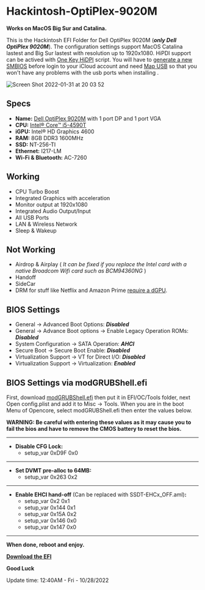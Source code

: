 # **Hackintosh-OptiPlex-9020M**
**Works on MacOS Big Sur and Catalina.**

This is the Hackintosh EFI Folder for Dell OptiPlex 9020M (**_only Dell OptiPlex 9020M_**). The configuration settings support MacOS Catalina lastest and Big Sur lastest with resolution up to 1920x1080. HiPDI support can be actived with [One Key HiDPI](https://github.com/xzhih/one-key-hidpi/blob/master/README.md) script. You will have to [generate a new SMBIOS](https://github.com/corpnewt/GenSMBIOS) before login to your iCloud account and need [Map USB](https://dortania.github.io/OpenCore-Post-Install/usb/intel-mapping/intel.html) so that you won't have any problems with the usb ports when installing .

![Screen Shot 2022-01-31 at 20 03 52](https://user-images.githubusercontent.com/92006941/151798456-ec3db64d-177e-46da-ab0f-45345fe818bc.png)

## **Specs**

* **Name:** [Dell OptiPlex 9020M](https://www.hardware-corner.net/desktop-models/Dell-OptiPlex-9020M/) with 1 port DP and 1 port VGA
* **CPU:** [Intel® Core™ i5-4590T](https://ark.intel.com/content/www/vn/vi/ark/products/78928/intel-core-i5-4590t-processor-6m-cache-up-to-3-00-ghz.html)
* **iGPU:** Intel® HD Graphics 4600
* **RAM:** 8GB DDR3 1600MHz
* **SSD:** NT-256-TI
* **Ethernet:** I217-LM
* **Wi-Fi & Bluetooth:** AC-7260

## **Working**

* CPU Turbo Boost
* Integrated Graphics with acceleration
* Monitor output at 1920x1080
* Integrated Audio Output/Input
* All USB Ports
* LAN & Wireless Network
* Sleep & Wakeup

## **Not  Working**

* Airdrop & Airplay ( *It can be fixed if you replace the Intel card with a native Broadcom Wifi card such as BCM94360NG* )
* Handoff
* SideCar
* DRM for stuff like Netflix and Amazon Prime [require a dGPU](https://github.com/acidanthera/WhateverGreen/blob/master/Manual/FAQ.Chart.md).

## **BIOS Settings**
- General → Advanced Boot Options: ***Disabled***
- General → Advance Boot options → Enable Legacy Operation ROMs: ***Disabled***
- System Configuration → SATA Operation: ***AHCI***
- Secure Boot → Secure Boot Enable: ***Disabled***
- Virtualization Support → VT for Direct I/O: ***Disabled***
- Virtualization Support → Virtualization: ***Enabled***


## **BIOS Settings via modGRUBShell.efi**

First, download [modGRUBShell.efi](https://github.com/datasone/grub-mod-setup_var/releases) then put it in EFI/OC/Tools folder, next Open config.plist and add it to Misc -> Tools. When you are in the boot Menu of Opencore, select modGRUBShell.efi then enter the values below.

 **WARNING: Be careful with entering these values as it may cause you to fail the bios and have to remove the CMOS battery to reset the bios.**

---

* **Disable CFG Lock:** 
  * setup_var 0xD9F 0x0
---
* **Set DVMT pre-alloc to 64MB:** 
  * setup_var 0x263 0x2
---
* **Enable EHCI hand-off** (Can be replaced with SSDT-EHCx_OFF.aml)**:**
  * setup_var 0x2 0x1
  * setup_var 0x144 0x1
  * setup_var 0x15A 0x2
  * setup_var 0x146 0x0
  * setup_var 0x147 0x0
---

**When done, reboot and enjoy.**


**[Download the EFI](https://github.com/HowNeft/Optiplex9020M/releases/tag/Release)**

**Good Luck** 

Update time: 12:40AM - Fri - 10/28/2022
